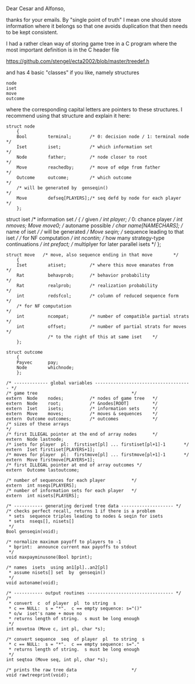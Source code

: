 Dear Cesar and Alfonso,

thanks for your emails. By "single point of truth" I mean
one should store information where it belongs so that one
avoids duplication that then needs to be kept consistent.

I had a rather clean way of storing game tree in a C program
where the most important definition is in the C header file

https://github.com/stengel/ecta2002/blob/master/treedef.h

and has 4 basic "classes" if you like, namely structures

    node  
    iset
    move
    outcome

where the corresponding capital letters are pointers to
these structures. I recommend using that structure and
explain it here:

    struct node
        {
        Bool        terminal;       /* 0: decision node / 1: terminal node  */
        Iset        iset;           /* which information set                */
        Node        father;         /* node closer to root                  */
        Move        reachedby;      /* move of edge from father             */
        Outcome     outcome;        /* which outcome                        */
        /* will be generated by  genseqin()                                 */
        Move        defseq[PLAYERS];/* seq defd by node for each player     */
        };


struct iset     /* information set      */
    {
    /* given                    */
    int         player;         /* 0: chance player                     */
    int         nmoves;
    Move        move0;
    /* autoname possible                                                */
    char        name[NAMECHARS];        /* name of iset                 */
    /* will be generated                                                */
    Move        seqin;          /* sequence leading to that iset        */
    /* for NF computation                                               */
    int         ncontin;        /* how many strategy-type continuations */
    int         prefact;        /* multiplyer for later parallel isets  */
    };

    struct move   /* move, also sequence ending in that move        */
        {
        Iset        atiset;         /* where this move emanates from        */
        Rat         behavprob;      /* behavior probability                 */
        Rat         realprob;       /* realization probability              */
        int         redsfcol;       /* column of reduced sequence form      */
        /* for NF computation                                               */
        int         ncompat;        /* number of compatible partial strats  */
        int         offset;         /* number of partial strats for moves   */
                    /* to the right of this at same iset    */
        };

    struct outcome
        {
        Payvec      pay;
        Node        whichnode;
        };

    /* ------------- global variables ------------------------------------- */
    /* game tree                                    */
    extern  Node    nodes;          /* nodes of game tree   */
    extern  Node    root;           /* &nodes[ROOT]         */
    extern  Iset    isets;          /* information sets     */
    extern  Move    moves;          /* moves & sequences    */
    extern  Outcome outcomes;       /* outcomes             */
    /* sizes of these arrays                                                */
    /* first ILLEGAL pointer at the end of array nodes      */
    extern  Node lastnode;
    /* isets for player  pl:  firstiset[pl] ... firstiset[pl+1]-1       */
    extern  Iset firstiset[PLAYERS+1];
    /* moves for player  pl:  firstmove[pl] ... firstmove[pl+1]-1       */
    extern  Move firstmove[PLAYERS+1];
    /* first ILLEGAL pointer at end of array outcomes */
    extern  Outcome lastoutcome;

    /* number of sequences for each player          */
    extern  int nseqs[PLAYERS];     
    /* number of information sets for each player   */
    extern  int nisets[PLAYERS];

    /* ----------- generating derived tree data -------------------- */
    /* checks perfect recall, returns 1 if there is a problem 
     * sets  sequence triples leading to nodes & seqin for isets
     * sets  nseqs[], nisets[]
     */
    Bool genseqin(void);

    /* normalize maximum payoff to players to -1
     * bprint:  announce current max payoffs to stdout
     */
    void maxpayminusone(Bool bprint);

    /* names  isets  using an1[pl]..an2[pl]
     * assume nisets[] set  by  genseqin()
     */
    void autoname(void);

    /* ----------- output routines --------------------------------- */
    /*
     * convert  c  of player  pl  to string  s
     * c == NULL:  s = "*".  c == empty sequence: s="()"
     * o/w  iset's name + move no
     * returns length of string.  s must be long enough
     */
    int movetoa (Move c, int pl, char *s);

    /* convert sequence  seq  of player  pl  to string  s  
     * c == NULL:  s = "*".  c == empty sequence: s="." 
     * returns length of string.  s must be long enough
     */
    int seqtoa (Move seq, int pl, char *s);

    /* prints the raw tree data                     */
    void rawtreeprint(void);

